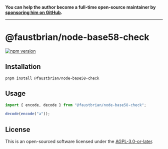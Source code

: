 **You can help the author become a full-time open-source maintainer by [sponsoring him on GitHub](https://github.com/sponsors/faustbrian).**

---

# @faustbrian/node-base58-check

[![npm version](https://badgen.net/npm/v/@faustbrian/node-base58-check)](https://npm.im/@faustbrian/node-base58-check)

## Installation

```
pnpm install @faustbrian/node-base58-check
```

## Usage

```ts
import { encode, decode } from "@faustbrian/node-base58-check";

decode(encode("a"));
```

## License

This is an open-sourced software licensed under the [AGPL-3.0-or-later](LICENSE).
